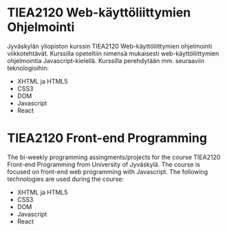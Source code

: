 # TIEA2120 Web-käyttöliittymien Ohjelmointi

Jyväskylän yliopiston kurssin TIEA2120 Web-käyttöliittymien ohjelmointi viikkotehtävät. Kurssilla opeteltiin nimensä mukaisesti web-käyttöliittymien ohjelmointia Javascript-kielellä. Kurssilla perehdytään mm. seuraaviin teknologioihin: 
- XHTML ja HTML5
- CSS3
- DOM
- Javascript
- React

# TIEA2120 Front-end Programming

The bi-weekly programming assingments/projects for the course TIEA2120 Front-end Programming from University of Jyväskylä. The course is focused on front-end web programming with Javascript. The following technologies are used during the course:
- XHTML ja HTML5
- CSS3
- DOM
- Javascript
- React
